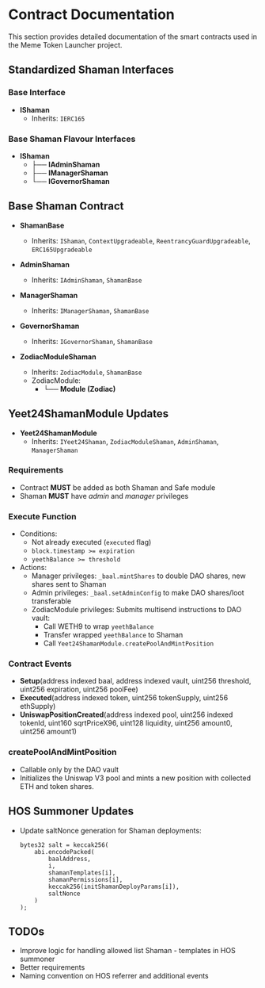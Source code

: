 # Contract Documentation

This section provides detailed documentation of the smart contracts used in the Meme Token Launcher project.

## Standardized Shaman Interfaces

### Base Interface
- **IShaman**
  - Inherits: `IERC165`

### Base Shaman Flavour Interfaces
- **IShaman**
  - ├── **IAdminShaman**
  - ├── **IManagerShaman**
  - └── **IGovernorShaman**

## Base Shaman Contract

- **ShamanBase**
  - Inherits: `IShaman`, `ContextUpgradeable`, `ReentrancyGuardUpgradeable`, `ERC165Upgradeable`
  
- **AdminShaman**
  - Inherits: `IAdminShaman`, `ShamanBase`
  
- **ManagerShaman**
  - Inherits: `IManagerShaman`, `ShamanBase`
  
- **GovernorShaman**
  - Inherits: `IGovernorShaman`, `ShamanBase`
  
- **ZodiacModuleShaman**
  - Inherits: `ZodiacModule`, `ShamanBase`
  - ZodiacModule:
    - └── **Module (Zodiac)**

## Yeet24ShamanModule Updates

- **Yeet24ShamanModule**
  - Inherits: `IYeet24Shaman`, `ZodiacModuleShaman`, `AdminShaman`, `ManagerShaman`

### Requirements
- Contract **MUST** be added as both Shaman and Safe module
- Shaman **MUST** have *admin* and *manager* privileges

### Execute Function
- Conditions:
  - Not already executed (`executed` flag)
  - `block.timestamp >= expiration`
  - `yeethBalance >= threshold`
- Actions:
  - Manager privileges: `_baal.mintShares` to double DAO shares, new shares sent to Shaman
  - Admin privileges: `_baal.setAdminConfig` to make DAO shares/loot transferable
  - ZodiacModule privileges: Submits multisend instructions to DAO vault:
    - Call WETH9 to wrap `yeethBalance`
    - Transfer wrapped `yeethBalance` to Shaman
    - Call `Yeet24ShamanModule.createPoolAndMintPosition`

### Contract Events
- **Setup**(address indexed baal, address indexed vault, uint256 threshold, uint256 expiration, uint256 poolFee)
- **Executed**(address indexed token, uint256 tokenSupply, uint256 ethSupply)
- **UniswapPositionCreated**(address indexed pool, uint256 indexed tokenId, uint160 sqrtPriceX96, uint128 liquidity, uint256 amount0, uint256 amount1)

### createPoolAndMintPosition
- Callable only by the DAO vault
- Initializes the Uniswap V3 pool and mints a new position with collected ETH and token shares.

## HOS Summoner Updates

- Update saltNonce generation for Shaman deployments:
  ```solidity
  bytes32 salt = keccak256(
      abi.encodePacked(
          baalAddress,
          i,
          shamanTemplates[i],
          shamanPermissions[i],
          keccak256(initShamanDeployParams[i]),
          saltNonce
      )
  );

## TODOs
- Improve logic for handling allowed list Shaman - templates in HOS summoner
- Better requirements
- Naming convention on HOS referrer and additional events